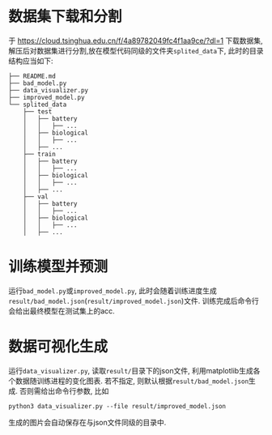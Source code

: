 # 数据集下载和分割

于 https://cloud.tsinghua.edu.cn/f/4a89782049fc4f1aa9ce/?dl=1 下载数据集, 解压后对数据集进行分割,放在模型代码同级的文件夹`splited_data`下, 此时的目录结构应当如下:
```
├── README.md
├── bad_model.py
├── data_visualizer.py
├── improved_model.py
└── splited_data
    ├── test
    │   ├── battery
    │   │   ├── ...
    │   ├── biological
    │   │   ├── ...
    │   ├── ...
    ├── train
    │   ├── battery
    │   │   ├── ...
    │   ├── biological
    │   │   ├── ...
    │   ├── ...
    ├── val
    │   ├── battery
    │   │   ├── ...
    │   ├── biological
    │   │   ├── ...
    │   ├── ...
```

# 训练模型并预测

运行`bad_model.py`或`improved_model.py`, 此时会随着训练进度生成`result/bad_model.json`(`result/improved_model.json`)文件. 训练完成后命令行会给出最终模型在测试集上的acc.

# 数据可视化生成

运行`data_visualizer.py`, 读取`result/`目录下的json文件, 利用matplotlib生成各个数据随训练进程的变化图表. 若不指定, 则默认根据`result/bad_model.json`生成. 否则需给出命令行参数, 比如

```
python3 data_visualizer.py --file result/improved_model.json
```

生成的图片会自动保存在与json文件同级的目录中.
